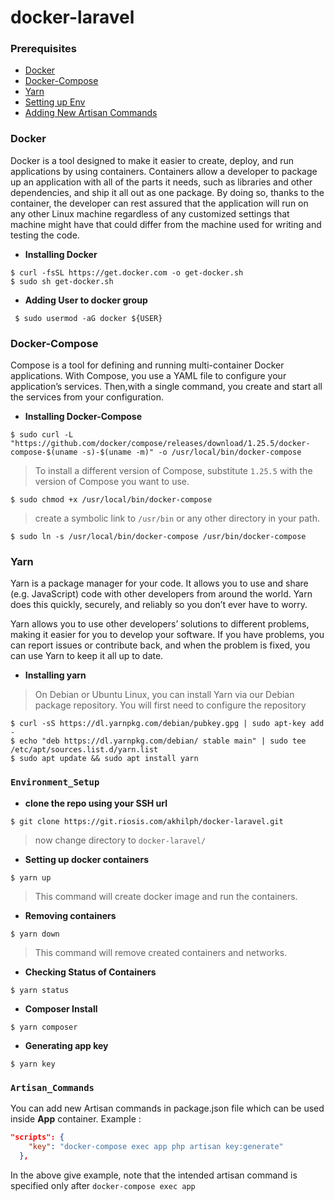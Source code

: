 # docker-laravel

### Prerequisites
* [Docker](#docker)
* [Docker-Compose](#dcoker-compose)
* [Yarn](#yarn)
* [Setting up Env](#Environment_Setup)
* [Adding New Artisan Commands](#Artisan_Commands)

### Docker
Docker is a tool designed to make it easier to create, deploy, and run applications by using containers. Containers allow a developer to package up an application with all of the parts it needs, such as libraries and other dependencies, and ship it all out as one package. By doing so, thanks to the container, the developer can rest assured that the application will run on any other Linux machine regardless of any customized settings that machine might have that could differ from the machine used for writing and testing the code.
- **Installing Docker**
```shell
$ curl -fsSL https://get.docker.com -o get-docker.sh
$ sudo sh get-docker.sh
```
- **Adding User to docker group**
```shell
 $ sudo usermod -aG docker ${USER}
```

### Docker-Compose
Compose is a tool for defining and running multi-container Docker applications. With Compose, you use a YAML file to configure your application’s services. Then,with a single command, you create and start all the services from your configuration.
- **Installing Docker-Compose**
```shell
$ sudo curl -L "https://github.com/docker/compose/releases/download/1.25.5/docker-compose-$(uname -s)-$(uname -m)" -o /usr/local/bin/docker-compose
```
> To install a different version of Compose, substitute `1.25.5` with the version of Compose you want to use.
```shell
$ sudo chmod +x /usr/local/bin/docker-compose
```
> create a symbolic link to `/usr/bin` or any other directory in your path.
```shell
$ sudo ln -s /usr/local/bin/docker-compose /usr/bin/docker-compose
```

### Yarn
Yarn is a package manager for your code. It allows you to use and share (e.g. JavaScript) code with other developers from around the world. Yarn does this quickly, securely, and reliably so you don’t ever have to worry.

Yarn allows you to use other developers’ solutions to different problems, making it easier for you to develop your software. If you have problems, you can report issues or contribute back, and when the problem is fixed, you can use Yarn to keep it all up to date.
- **Installing yarn**
> On Debian or Ubuntu Linux, you can install Yarn via our Debian package repository. You will first need to configure the repository
```shell
$ curl -sS https://dl.yarnpkg.com/debian/pubkey.gpg | sudo apt-key add -
$ echo "deb https://dl.yarnpkg.com/debian/ stable main" | sudo tee /etc/apt/sources.list.d/yarn.list
$ sudo apt update && sudo apt install yarn
```

### `Environment_Setup`
- **clone the repo using your SSH url**
```shell
$ git clone https://git.riosis.com/akhilph/docker-laravel.git
```
> now change directory to `docker-laravel/`
- **Setting up docker containers**
```shell
$ yarn up
```
> This command will create docker image and run the containers.
- **Removing containers**
```shell
$ yarn down
```
> This command will remove created containers and networks.
- **Checking Status of Containers**
```shell
$ yarn status
```
- **Composer Install**
```shell
$ yarn composer
```
- **Generating app key**
```shell
$ yarn key
```
### `Artisan_Commands`
You can add new Artisan commands in package.json file which can be used inside **App** container. Example :
```json
"scripts": {
    "key": "docker-compose exec app php artisan key:generate"
  },
```
In the above give example, note that the intended artisan command is specified only after `docker-compose exec app`



